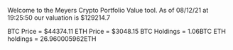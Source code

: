 Welcome to the Meyers Crypto Portfolio Value tool. 
As of 08/12/21 at 19:25:50 our valuation is $129214.7 

BTC Price = $44374.11
 ETH Price = $3048.15
BTC Holdings = 1.06BTC
 ETH holdings = 26.960005962ETH 
